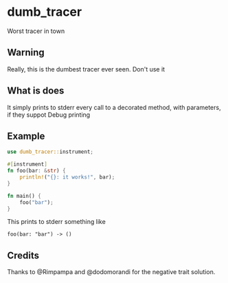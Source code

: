 # dumb_tracer
Worst tracer in town

## Warning
Really, this is the dumbest tracer ever seen. Don't use it

## What is does
It simply prints to stderr every call to a decorated method, with parameters, if they suppot Debug printing

## Example
```rust
use dumb_tracer::instrument;

#[instrument]
fn foo(bar: &str) {
    println!("{}: it works!", bar);
}

fn main() {
    foo("bar");
}
```

This prints to stderr something like
```
foo(bar: "bar") -> () 
```

## Credits
Thanks to @Rimpampa and @dodomorandi for the negative trait solution.
